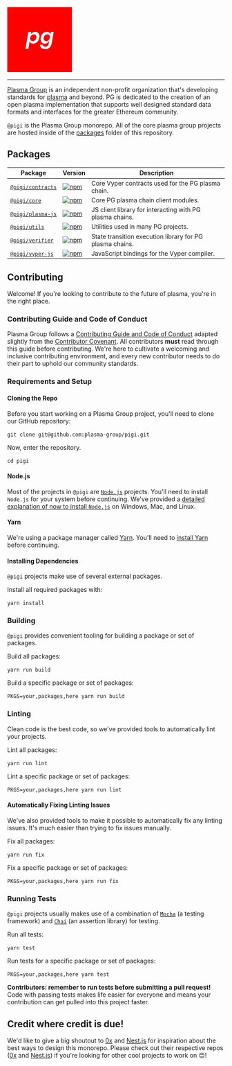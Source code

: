 <img src="https://github.com/plasma-group/branding/blob/master/logos/pg-logo-red.png" width="150px" >

---

[Plasma Group](https://plasma.group/) is an independent non-profit organization that's developing standards for [plasma](https://plasma.io) and beyond.
PG is dedicated to the creation of an open plasma implementation that supports well designed standard data formats and interfaces for the greater Ethereum community.

`@pigi` is the Plasma Group monorepo.
All of the core plasma group projects are hosted inside of the [packages](https://github.com/plasma-group/pigi/tree/master/packages) folder of this repository.

## Packages

| Package                                                             | Version                                                                                                                                     | Description                                                                                                                                            |
| ------------------------------------------------------------------- | ------------------------------------------------------------------------------------------------------------------------------------------- | ------------------------------------------------------------------------------------------------------------------------------------------------------ |
| [`@pigi/contracts`](/packages/contracts)                            | [![npm](https://img.shields.io/npm/v/@pigi/contracts.svg)](https://www.npmjs.com/package/@pigi/contracts)                                       | Core Vyper contracts used for the PG plasma chain.
| [`@pigi/core`](/packages/core)                                      | [![npm](https://img.shields.io/npm/v/@pigi/core.svg)](https://www.npmjs.com/package/@pigi/core)                                                  | Core PG plasma chain client modules.
| [`@pigi/plasma-js`](/packages/plasma-js)                            | [![npm](https://img.shields.io/npm/v/@pigi/plasma-js.svg)](https://www.npmjs.com/package/@pigi/plasma-js)                                       | JS client library for interacting with PG plasma chains.
| [`@pigi/utils`](/packages/utils)                                    | [![npm](https://img.shields.io/npm/v/@pigi/utils.svg)](https://www.npmjs.com/package/@pigi/utils)                                           | Utilities used in many PG projects.
| [`@pigi/verifier`](/packages/verifier)                              | [![npm](https://img.shields.io/npm/v/@pigi/verifier.svg)](https://www.npmjs.com/package/@pigi/verifier)                                        | State transition execution library for PG plasma chains.
| [`@pigi/vyper-js`](/packages/vyper-js)                              | [![npm](https://img.shields.io/npm/v/@pigi/vyper-js.svg)](https://www.npmjs.com/package/@pigi/vyper-js)                                        | JavaScript bindings for the Vyper compiler.


## Contributing
Welcome! If you're looking to contribute to the future of plasma, you're in the right place.

### Contributing Guide and Code of Conduct
Plasma Group follows a [Contributing Guide and Code of Conduct](https://github.com/plasma-group/pigi/blob/master/.github/CONTRIBUTING.md) adapted slightly from the [Contributor Covenant](https://www.contributor-covenant.org/version/1/4/code-of-conduct.html).
All contributors **must** read through this guide before contributing.
We're here to cultivate a welcoming and inclusive contributing environment, and every new contributor needs to do their part to uphold our community standards.

### Requirements and Setup
#### Cloning the Repo
Before you start working on a Plasma Group project, you'll need to clone our GitHub repository:

```
git clone git@github.com:plasma-group/pigi.git
```

Now, enter the repository.

```
cd pigi
```

#### Node.js
Most of the projects in `@pigi` are [`Node.js`](https://nodejs.org/en/) projects.
You'll need to install `Node.js` for your system before continuing.
We've provided a [detailed explanation of now to install `Node.js`](https://plasma-core.readthedocs.io/en/latest/reference.html#installing-node-js) on Windows, Mac, and Linux.

#### Yarn
We're using a package manager called [Yarn](https://yarnpkg.com/en/).
You'll need to [install Yarn](https://yarnpkg.com/en/docs/install) before continuing.

#### Installing Dependencies
`@pigi` projects make use of several external packages.

Install all required packages with:

```
yarn install
```

### Building
`@pigi` provides convenient tooling for building a package or set of packages.

Build all packages:

```
yarn run build
```

Build a specific package or set of packages:

```
PKGS=your,packages,here yarn run build
```

### Linting
Clean code is the best code, so we've provided tools to automatically lint your projects.

Lint all packages:

```
yarn run lint
```

Lint a specific package or set of packages:

```
PKGS=your,packages,here yarn run lint
```

#### Automatically Fixing Linting Issues
We've also provided tools to make it possible to automatically fix any linting issues.
It's much easier than trying to fix issues manually.

Fix all packages:

```
yarn run fix
```

Fix a specific package or set of packages:

```
PKGS=your,packages,here yarn run fix
```

### Running Tests
`@pigi` projects usually makes use of a combination of [`Mocha`](https://mochajs.org/) (a testing framework) and [`Chai`](https://www.chaijs.com/) (an assertion library) for testing.

Run all tests:

```
yarn test
```

Run tests for a specific package or set of packages:

```
PKGS=your,packages,here yarn test
```

**Contributors: remember to run tests before submitting a pull request!**
Code with passing tests makes life easier for everyone and means your contribution can get pulled into this project faster.

## Credit where credit is due!
We'd like to give a big shoutout to [0x](https://0x.org/) and [Nest.js](https://nestjs.com/) for inspiration about the best ways to design this monorepo.
Please check out their respective repos ([0x](https://github.com/0xProject/0x-monorepo) and [Nest.js](https://github.com/nestjs/nest)) if you're looking for other cool projects to work on :blush:!
